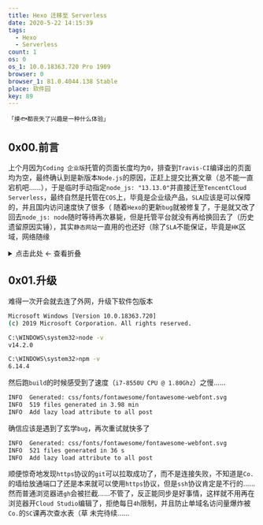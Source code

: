 ```yaml
---
title: Hexo 迁移至 Serverless
date: 2020-5-22 14:15:39
tags:
  - Hexo
  - Serverless
count: 1
os: 0
os_1: 10.0.18363.720 Pro 1909
browser: 0
browser_1: 81.0.4044.138 Stable
place: 软件园
key: 89
---
```

    「摸🐟都丧失了兴趣是一种什么体验」
<!-- more -->
## 0x00.前言
上个月因为`Coding 企业版`托管的页面长度均为`0`，排查到`Travis-CI`编译出的页面均为空，最终确认到是新版本`Node.js`的原因，正赶上提交比赛文章（总不能一直宕机吧……），于是临时手动指定`node_js: "13.13.0"`并直接迁至`TencentCloud Serverless`，最终自然是托管在`COS`上，毕竟是企业级产品，`SLA`应该是可以保障的，并且国内访问速度快了很多（
随着`Hexo`的更新`bug`就被修复了，于是就又改了回去`node_js: node`随时等待再次暴毙，但是托管平台就没有再给换回去了（历史遗留原因实锤），其实`静态网站`一直用的也还好（除了`SLA`不能保证，毕竟是`HK`区域，网络随缘

<details><summary>点击此处 ← 查看折叠</summary>

> month / 5 4 3 2 1 12 11 10 9 8 7 6 5 4 3 2 1 
count /3~~1~~ 5 3 2 4 03 02 03 0 3 2 0 5 1 4 2 2

看了下之前`10`月份开始每个月都会发`2~5`篇文章，之前的`6、9`月份除外（可能是毕业季以及刚社畜过于忙就没有打理过），然后再就是这个月了，虽说平时鼓捣的东西大部分都以水文形式扔到[QZone](https://user.qzone.qq.com/954078278)里了，但是并没有正经人看以及读者范围也有局限性
因此`blog`还是要回归的，其实`blog`和`QZone`的界限自己也在区分，`QZone`发多了就懒得再在`blog`整理了
但是有些东西你不发`blog`的话，随着时间的推移可能就直接被淹没了，除非去翻记录，不然是留不下任何东西的……
但如果`QZone`不发，攒到一起直接发`blog`的话，首先并不确定这个方向发`blog`合不合适，其次如果跨越时间太长的话非常容易遗忘也丧失了实时性
矛与盾·太难了……所以目前仍以`QZone`水文为主，计划每周末选方向整理发`blog`，~~然而这个月的`周更`马上就要变成`月更`了草……~~水了两篇光速填平
翻了半天`blog`目录发现分层结构还是太乱了，旧文早该整理、新文还没公开，不知道要写什么才好，于是在矛盾之中诞生了这篇文章
<hr>

终于又到了一年一度的狗东`618`活动，`518`开始的预热并且从今天`520`就开始一轮了，但是一张`bt`券都没有抢到，下次就再开个`txy`的竞价实例，最低配的`1C1G`就行，网卡`25万pps`的话就只有`AM2`系列了……菜到不会`Go`语言的链接复用、`Session`管理，就还得靠着`py`，估计下个月之前的最新`release`只有`383`了，自行编译倒是加了`--enable-optimizations`理论上会有性能加成
日语课太难了……这次可是`零基础班`也没有理由解释文盲了，一节课提问次数高达**五次**逐渐开始怀疑人生，于是自然而然地导致了，每周有课的`周一`和`周三`全天非常心塞草
音游厅上周三也终于恢复了，~~这周末可以摸过去了（可惜周五雷阵雨……~~然后周一又关门了，因为某会……

</details>

## 0x01.升级
难得一次开会就去连了外网，升级下软件包版本
``` bash
Microsoft Windows [Version 10.0.18363.720]
(c) 2019 Microsoft Corporation. All rights reserved.

C:\WINDOWS\system32>node -v
v14.2.0

C:\WINDOWS\system32>npm -v
6.14.4
```
然后跑`build`的时候感受到了速度（`i7-8550U CPU @ 1.80Ghz`）之慢……
``` bash
INFO  Generated: css/fonts/fontawesome/fontawesome-webfont.svg
INFO  519 files generated in 3.98 min
INFO  Add lazy load attribute to all post
```
确信应该是遇到了玄学`bug`，再次重试就快多了
``` bash
INFO  Generated: css/fonts/fontawesome/fontawesome-webfont.svg
INFO  521 files generated in 36 s
INFO  Add lazy load attribute to all post
```
顺便惊奇地发现`https`协议的`git`可以拉取成功了，而不是连接失败，不知道是`Co.`的墙给放通端口了还是本来就可以使用`https`协议，但是`ssh`协议肯定是不行的……
然而普通浏览器进`gh`会被拦截……不管了，反正能同步是好事情，这样就不用再在浏览器开`Cloud Studio`编辑了，拒绝每日`4h`限制，并且防止单域名访问量爆炸被`Co.`的`SC`课再次查水表（草
未完待续……